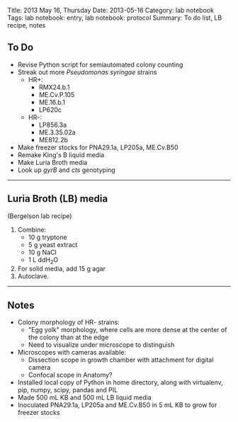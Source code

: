 Title: 2013 May 16, Thursday
Date: 2013-05-16
Category: lab notebook
Tags: lab notebook: entry, lab notebook: protocol
Summary: To do list, LB recipe, notes

## To Do ##

- Revise Python script for semiautomated colony counting
- Streak out more _Pseudomonas syringae_ strains
    - HR+:
        - RMX24.b.1
        - ME.Cv.P.105
        - ME.16.b.1
        - LP620c
    - HR-:
        - LP856.3a
        - ME.3.35.02a
        - ME812.2b
- Make freezer stocks for PNA29.1a, LP205a, ME.Cv.B50
- Remake King's B liquid media
- Make Luria Broth media
- Look up _gyrB_ and _cts_ genotyping

***

## Luria Broth (LB) media ##
(Bergelson lab recipe)

1. Combine:
    - 10 g tryptone
    - 5 g yeast extract
    - 10 g NaCl
    - 1 L ddH<sub>2</sub>O
2. For solid media, add 15 g agar
3. Autoclave.

***

## Notes ##

- Colony morphology of HR- strains:
    - "Egg yolk" morphology, where cells are more dense at the center of the
      colony than at the edge
    - Need to visualize under microscope to distinguish
- Microscopes with cameras available:
    - Dissection scope in growth chamber with attachment for digital camera
    - Confocal scope in Anatomy?
- Installed local copy of Python in home directory, along with virtualenv, pip,
  numpy, scipy, pandas and PIL
- Made 500 mL KB and 500 mL LB liquid media
- Inoculated PNA29.1a, LP205a and ME.Cv.B50 in 5 mL KB to grow for freezer
  stocks
